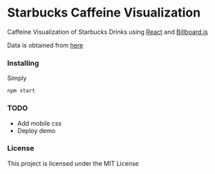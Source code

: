# Starbucks Caffeine Visualization

Caffeine Visualization of Starbucks Drinks using [React](https://reactjs.org/) and [Billboard.js](https://naver.github.io/billboard.js/)

Data is obtained from [here](https://www.starbucks.ca/menu/nutrition-info)

### Installing

Simply
```
npm start
```

### TODO
* Add mobile css
* Deploy demo

### License

This project is licensed under the MIT License
